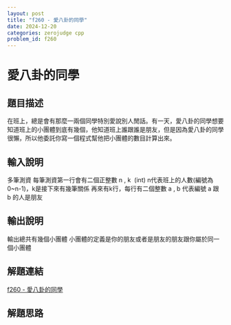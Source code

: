 ```yaml
---
layout: post
title: "f260 - 愛八卦的同學"
date: 2024-12-20
categories: zerojudge cpp
problem_id: f260
---
```


# 愛八卦的同學

## 題目描述

在班上，總是會有那麼一兩個同學特別愛說別人閒話。有一天，愛八卦的同學想要知道班上的小團體到底有幾個，他知道班上誰跟誰是朋友，但是因為愛八卦的同學很懶，所以他委託你寫一個程式幫他把小團體的數目計算出來。

## 輸入說明

多筆測資
每筆測資第一行會有二個正整數 n , k  (int)
n代表班上的人數(編號為0~n-1)，k是接下來有幾筆關係
再來有k行，每行有二個整數 a , b 代表編號 a 跟 b 的人是朋友

## 輸出說明

輸出總共有幾個小團體
小團體的定義是你的朋友或者是朋友的朋友跟你屬於同一個小團體

## 解題連結

[f260 - 愛八卦的同學](https://zerojudge.tw/ShowProblem?problemid=f260)

## 解題思路

